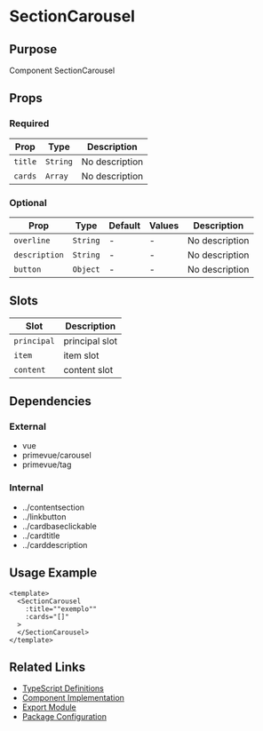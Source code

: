 # SectionCarousel

## Purpose

Component SectionCarousel

## Props

### Required
| Prop | Type | Description |
|------|------|-------------|
| `title` | `String` | No description |
| `cards` | `Array` | No description |

### Optional
| Prop | Type | Default | Values | Description |
|------|------|---------|--------|-------------|
| `overline` | `String` | - | - | No description |
| `description` | `String` | - | - | No description |
| `button` | `Object` | - | - | No description |

## Slots

| Slot | Description |
|------|-------------|
| `principal` | principal slot |
| `item` | item slot |
| `content` | content slot |

## Dependencies

### External
- vue
- primevue/carousel
- primevue/tag

### Internal
- ../contentsection
- ../linkbutton
- ../cardbaseclickable
- ../cardtitle
- ../carddescription

## Usage Example

```vue
<template>
  <SectionCarousel
    :title=""exemplo""
    :cards="[]"
  >
  </SectionCarousel>
</template>
```

## Related Links

- [TypeScript Definitions](./SectionCarousel.d.ts)
- [Component Implementation](./SectionCarousel.vue)
- [Export Module](./sectioncarousel.js)
- [Package Configuration](./package.json)
